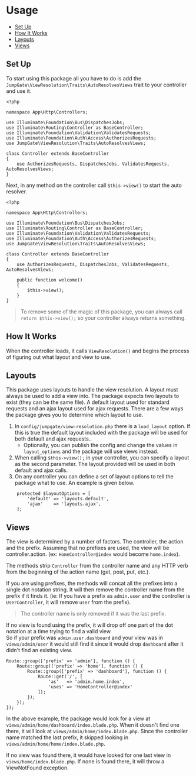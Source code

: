 # Usage

- [Set Up](#set-up)
- [How It Works](#how-it-works)
- [Layouts](#layouts)
- [Views](#views)

<a name="set-up"></a>
## Set Up

To start using this package all you have to do is add the `JumpGate\ViewResolution\Traits\AutoResolvesViews` trait to your 
controller and use it.

```
<?php

namespace App\Http\Controllers;

use Illuminate\Foundation\Bus\DispatchesJobs;
use Illuminate\Routing\Controller as BaseController;
use Illuminate\Foundation\Validation\ValidatesRequests;
use Illuminate\Foundation\Auth\Access\AuthorizesRequests;
use JumpGate\ViewResolution\Traits\AutoResolvesViews;

class Controller extends BaseController
{
    use AuthorizesRequests, DispatchesJobs, ValidatesRequests, AutoResolvesViews;
}
```

Next, in any method on the controller call `$this->view()` to start the auto resolver.

```
<?php

namespace App\Http\Controllers;

use Illuminate\Foundation\Bus\DispatchesJobs;
use Illuminate\Routing\Controller as BaseController;
use Illuminate\Foundation\Validation\ValidatesRequests;
use Illuminate\Foundation\Auth\Access\AuthorizesRequests;
use JumpGate\ViewResolution\Traits\AutoResolvesViews;

class Controller extends BaseController
{
    use AuthorizesRequests, DispatchesJobs, ValidatesRequests, AutoResolvesViews;

    public function welcome()
    {
        $this->view();
    }
}
```

> To remove some of the magic of this package, you can always call `return $this->view();` so your controller always returns 
something.

<a name="how-it-works"></a>
## How It Works

When the controller loads, it calls `ViewResolution()` and begins the process of figuring out what layout and view to use.

<a name="layouts"></a>
## Layouts

This package uses layouts to handle the view resolution.  A layout must always be used to add a view into.  The package 
expects two layouts to exist (they can be the same file).  A default layout used for standard requests and an ajax layout 
used for ajax requests.  There are a few ways the package gives you to determine which layout to use.

1. In `config/jumpgate/view-resolution.php` there is a `load_layout` option.  If this is true the default layout included 
with the package will be used for both default and ajax requests..
    - Optionally, you can publish the config and change the values in `layout_options` and the package will use views instead.
1. When calling `$this->view();` in your controller, you can specify a layout as the second parameter.  The layout provided 
will be used in both default and ajax calls.
1. On any controller you can define a set of layout options to tell the package what to use.  An example is given below.

```
    protected $layoutOptions = [
        'default' => 'layouts.default',
        'ajax'    => 'layouts.ajax',
    ];
```

<a name="views"></a>
## Views

The view is determined by a number of factors.  The controller, the action and the prefix.  Assuming that no prefixes are
used, the view will be controller.action.  (ex: `HomeController@index` would become `home.index`).

The methods strip `Controller` from the controller name and any HTTP verb from the beginning of the action name (get, post, 
put, etc.).

If you are using prefixes, the methods will concat all the prefixes into a single dot notation string.  It will then remove
the controller name from the prefix if it finds it.  (ie: If you have a prefix as `admin.user` and the controller is 
`UserController`, it will remove `user` from the prefix).
  
> The controller name is only removed if it was the last prefix.

If no view is found using the prefix, it will drop off one part of the dot notation at a time trying to find a valid view.  
So if your prefix was `admin.user.dashboard` and your view was in `views/admin/user` it would still find it since it would 
drop `dashboard` after it didn't find an existing view.

```
Route::group(['prefix' => 'admin'], function () {
    Route::group(['prefix' => 'home'], function () {
        Route::group(['prefix' => 'dashboard'], function () {
            Route::get('/', [
                'as'   => 'admin.home.index',
                'uses' => 'HomeController@index'
            ]);
        });
    });
});
```

In the above example, the package would look for a view at `views/admin/home/dashboard/index.blade.php`.  When it doesn't find 
one there, it will look at `views/admin/home/index.blade.php`.  Since the controller name matched the last prefix, it skipped 
looking in `views/admin/home/home/index.blade.php`.

If no view was found there, it would have looked for one last view in `views/home/index.blade.php`.  If none is found 
there, it will throw a ViewNotFound exception.
